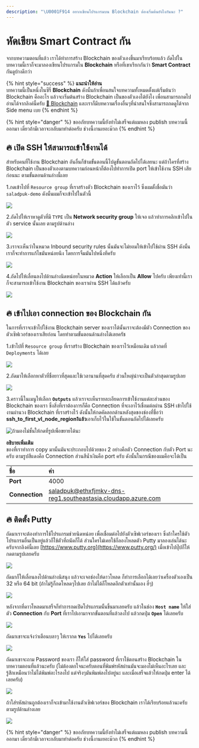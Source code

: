```yaml
---
description: "\U0001F914 อยากเขียนโปรแกรมบน Blockchain ต้องเริ่มต้นยังไงกันนะ ?"
---
```


# หัดเขียน Smart Contract กัน

จากบทความตอนที่แล้ว เราได้ทำการสร้าง Blockchain ของตัวเองขึ้นมาเรียบร้อยแล้ว ถัดไปในบทความนี้เราก็จะมาลองเขียนโปรแกรมใน **Blockchain** หรือที่เขาเรียกกันว่า **Smart Contract** กันดูบ้างดีกว่า

{% hint style="success" %}
**แนะนำให้อ่าน**  
บทความนี้เป็นหนึ่งในซีรี่ **Blockchain** ดังนั้นถ้าเพื่อนสนใจบทความทั้งหมดตั้งแต่เริ่มต้นว่า Blockchain คืออะไร แล้วจะเริ่มต้นสร้าง Blockchain เป็นของตัวเองได้ยังไง เพื่อนสามารถกดไปอ่านได้จากลิงค์นี้ครับ [👶 Blockchain](https://saladpuk.gitbook.io/learn/cloud/blockchain) และเราก็มีบทความเรื่องอื่นๆที่น่าสนใจซึ่งสามารถกดดูได้จาก Side menu เบย
{% endhint %}

{% hint style="danger" %}
ขออภัยบทความนี้ยังทำไม่เสร็จแต่ผมหลง publish บทความนี้ออกมา เดี๋ยวถ้ามีเวลาจะกลับมาทำต่อครับ ช่วงนี้งานเยอะม๊วก
{% endhint %}

## 🔥 เปิด SSH ให้สามารถเข้าใช้งานได้

สำหรับคนที่ใช้งาน Blockchain อันอื่นก็ข้ามขั้นตอนนี้ไปดูขั้นตอนถัดไปได้เลยนะ แต่ถ้าใครที่สร้าง Blockchain เป็นของตัวเองตามบทความก่อนหน้าก็ต้องไปทำการเปิด port ให้เข้าใช้งาน SSH เสียก่อนนะ ตามขั้นตอนด้านล่างนี้เลย

1.กดเข้าไปที่ `Resource group` ที่เราสร้างตัว Blockchain ของเราไว้ ซึ่งผมตั้งชื่อมันว่า `saladpuk-demo` ดังนั้นผมก็จะเข้าไปในตัวนี้

![](../../.gitbook/assets/select-resourcegroup.png)

2.ถัดไปให้เราหาดูตัวที่มี `TYPE` เป็น **Network security group** ให้เจอ แล้วทำการคลิกเข้าไปในตัว service นั้นเลย ตามรูปด้านล่าง

![](../../.gitbook/assets/image%20%2837%29.png)

3.เราจะเห็นว่าในหมวด Inbound security rules นั้นมันจะไม่ยอมให้เข้าไปใช้ผ่าน SSH ดังนั้นเราก็จะทำการแก้ไขมันหน่อยนึง โดยการจิ้มมันไปหนึ่งทีครับ

![](../../.gitbook/assets/image%20%28436%29.png)

4.ถัดไปให้เลื่อนลงไปด้านล่างนิดหน่อยในหมวด **Action** ให้เลือกเป็น **Allow** ไปครับ เพียงเท่านี้เราก็จะสามารถเข้าใช้งาน Blockchain ของเราผ่าน SSH ได้แล้วครับ

![](../../.gitbook/assets/image%20%28590%29.png)

## 🔥 เข้าไปเอา connection ของ Blockchain กัน

ในการที่เราจะเข้าไปใช้งาน Blockchain server ของเราได้นั้นเราจะต้องมีตัว Connection ของตัวเซิฟเวอร์ของเราเสียก่อน โดยทำตามขั้นตอนด้านล่างได้เลยครัช

1.เข้าไปที่ `Resource group` ที่เราสร้าง Blockchain ของเราไว้เหมือนเดิม แล้วกดที่ `Deployments` ได้เลย

![](../../.gitbook/assets/image%20%28585%29.png)

2.ถัดมาให้เลือกหาตัวที่ชื่อยาวที่สุดและใช้เวลานานที่สุดครับ ส่วนใหญ่น่าจะเป็นตัวล่าสุดตามรูปเลย

![](../../.gitbook/assets/image%20%2838%29.png)

3.คราวนี้ในเมนูให้เลือก **`Outputs`** แล้วเราจะเห็นรายละเอียดการเข้าใช้งานแต่ละส่วนของ Blockchain ของเรา ซึ่งสิ่งที่เราต้องการก็คือ Connection ที่จะเอาไว้เชื่อมต่อผ่าน SSH เข้าไปใช้งานผ่านวง Blockchain ที่เราสร้างไว้ ดังนั้นให้กดคัดลอกด้านหลังสุดของช่องที่ชื่อว่า **ssh\_to\_first\_vl\_node\_region1แล้ว**เอาเก็บไว้ในใช้ในขั้นตอนถัดไปได้เลยครับ

![&#xE16;&#xE49;&#xE32;&#xE21;&#xE2D;&#xE07;&#xE44;&#xE21;&#xE48;&#xE0A;&#xE31;&#xE49;&#xE19;&#xE43;&#xE2B;&#xE49;&#xE01;&#xE14;&#xE17;&#xE35;&#xE48;&#xE23;&#xE39;&#xE1B;&#xE40;&#xE1E;&#xE37;&#xE48;&#xE2D;&#xE02;&#xE22;&#xE32;&#xE22;&#xE44;&#xE14;&#xE49;&#xE19;&#xE30;](../../.gitbook/assets/image%20%2886%29.png)

**อธิบายเพิ่มเติม**  
ของที่เราทำการ copy มานั้นมันจะประกอบไปด้วยของ 2 อย่างคือตัว Connection กับตัว Port นะครับ ตามรูปสีแดงคือ Connection ส่วนสีน้ำเงินคือ port ครับ ดังนั้นในกรณีของผมคือจะได้เป็น

| ชื่อ | ค่า |
| :--- | :--- |
| **Port** | 4000 |
| **Connection** | saladpuk@ethxfjmkv-dns-reg1.southeastasia.cloudapp.azure.com |

## 🔥 ติดตั้ง Putty

ถัดมาเราจะต้องทำการใช้โปรแกรมช่วยนิดหน่อย เพื่อเชื่อมต่อไปยังตัวเซิฟเวอร์ของเรา ซึ่งถ้าใครใช้ตัวโปรแกรมอื่นเป็นอยู่แล้วก็ใช้ตัวที่ถนัดก็ได้ ส่วนใครไม่เคยใช้ก็ลองโหลดตัว Putty มาลองเล่นได้นะครับจากลิงค์นี้เลย [https://www.putty.org](https://www.putty.org/) เมื่อเข้าไปปุ๊ปก็ให้กดตามรูปเลยครับ

![](../../.gitbook/assets/image%20%28643%29.png)

ถัดมาก็ให้เลื่อนลงไปด้านล่างนิสนุง แล้วจะเจอช่องให้ดาวโหลด ก็ทำการเลือกได้เลยว่าเครื่องตัวเองเป็น 32 หรือ 64 bit \(ถ้าไม่รู้ก็กดโหลดๆไปเลย ถ้าไม่ได้ก็โหลดอีกตัวเท่านั้นเอง ฮี่ๆ\)

![](../../.gitbook/assets/image%20%28115%29.png)

หลังจากที่ดาวโหลดมาเสร็จก็ทำการกดเปิดโปรแกรมนั้นขึ้นมาเลยครับ แล้วในช่อง **`Host name`** ให้ใส่ตัว **Connection** กับ **Port** ที่เราไปเอามาจากขั้นตอนที่แล้วลงไป แล้วกดปุ่ม **`Open`** ได้เลยครับ

![](../../.gitbook/assets/image%20%28347%29.png)

ถัดมาเขาจะแจ้งว่าเตือนบลาๆ ให้เรากด **`Yes`** ไปได้เลยครับ

![](../../.gitbook/assets/image%20%28509%29.png)

ถัดมาเขาจะถาม Password ของเรา ก็ให้ใส่ password ที่เราใช้ตอนสร้าง Blockchain ในบทความตอนที่แล้วนะครับ \(ไม่ต้องตกใจนะครับตอนที่พิมพ์รหัสผ่านมันจะมองไม่เห็นอะไรเลย และรู้สึกเหมือนว่าไม่ได้พิมพ์อะไรลงไป แต่จริงๆมันพิมพ์ลงไปอยู่นะ และเมื่อเสร็จแล้วให้กดปุ่ม enter ได้เลยครับ\)

![](../../.gitbook/assets/image%20%28361%29.png)

ถ้าใส่รหัสผ่านถูกต้องเราก็จะเข้ามาใช้งานตัวเซิฟเวอร์ของ Blockchain เราได้เรียบร้อยแล้วนะครับ ตามรูปด้านล่างเลย

![](../../.gitbook/assets/image%20%28199%29.png)

{% hint style="danger" %}
ขออภัยบทความนี้ยังทำไม่เสร็จแต่ผมหลง publish บทความนี้ออกมา เดี๋ยวถ้ามีเวลาจะกลับมาทำต่อครับ ช่วงนี้งานเยอะม๊วก
{% endhint %}


